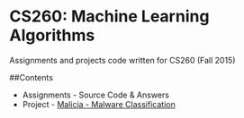 CS260: Machine Learning Algorithms
===========
Assignments and projects code written for CS260 (Fall 2015)

##Contents
+ Assignments - Source Code & Answers
+ Project - [Malicia - Malware Classification](https://github.com/RonakSumbaly/Malware-Classification)



